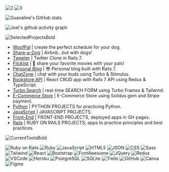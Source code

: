<!-- ![GHBG](https://user-images.githubusercontent.com/100665876/227019642-793dd2e3-3dd8-4cd9-9074-0c35bf6d526e.jpeg) -->
![2](https://user-images.githubusercontent.com/100665876/232917865-abf36995-a16d-483a-9499-56160a870c67.png)
![3](https://user-images.githubusercontent.com/100665876/232918130-5d2e304a-9a5b-429f-9968-b61e40b6f3ef.png)

![Guavaline's GitHub stats](https://github-readme-stats.vercel.app/api?username=guavalines&show_icons=true&theme=blue-green&show_icons=true)

![Joel's github activity graph](https://github-readme-activity-graph.cyclic.app/graph?username=Guavalines&theme=react-dark)




<!-- # Selected Projects: -->
![SelectedProjectsBold](https://user-images.githubusercontent.com/100665876/232926515-84e8bc7f-14dc-4729-a274-38735ab4963a.jpeg)




- [WoofPal](https://github.com/Guavalines/woof_pal) | create the perfect schedule for your dog.
- [Share-a-Dog](https://github.com/Guavalines/share_a-dog) | Airbnb...but with dogs!
- [Tweeter](https://github.com/Guavalines/Tweeter) | Twitter Clone in Rails 7.
- [Flicklist](https://github.com/Guavalines/rails-watch-list) | 🍿 share your favorite movies with your pals!
- [Personal Blog](https://github.com/Guavalines/my_own_blog_app) | 😎 Personal blog built with Rails 7.
- [ChatZone](https://github.com/Guavalines/ChatZone) | chat with your buds using Turbo & Stimulus.
- [Bookstore API](https://github.com/Guavalines/Bookstore) | React CRUD app with Rails 7 API using Redux & TypeScript.
- [Turbo Search](https://github.com/Guavalines/Turbo_Search_Form) | real-time SEARCH FORM using Turbo Frames & Tailwind.
- [E-Commerce Store](https://github.com/Guavalines/E-Commerce_Store) | E-Commerce Store using Solidus gem and Stripe payment.
- [Python](https://github.com/stars/Guavalines/lists/python) | PYTHON PROJECTS for practicing Python.
- [JavaScript](https://github.com/stars/Guavalines/lists/javascript) | JAVASCRIPT PROJECTS.
- [Front-End](https://github.com/stars/Guavalines/lists/front-end) | FRONT-END PROJECTS, deployed apps in GH pages.
- [Rails](https://github.com/stars/Guavalines/lists/rails) | RUBY ON RAILS PROJECTS; apps to practice principles and best practices.

<!-- 
# Current Tools: -->
![CurrentToolsBold](https://user-images.githubusercontent.com/100665876/232926557-bed51ef6-bd9a-4701-ae68-87bdc3231713.jpeg)


![Ruby on Rails](https://img.shields.io/badge/Ruby_on_Rails-CC0000?style=for-the-badge&logo=ruby-on-rails&logoColor=white)
![Ruby](https://img.shields.io/badge/Ruby-CC342D?style=for-the-badge&logo=ruby&logoColor=white)
![JavaScript](https://img.shields.io/badge/JavaScript-323330?style=for-the-badge&logo=javascript&logoColor=F7DF1E)
![HTML5](https://img.shields.io/badge/HTML5-E34F26?style=for-the-badge&logo=html5&logoColor=white)
![JSON](https://img.shields.io/badge/json-5E5C5C?style=for-the-badge&logo=json&logoColor=white)
![CSS](https://img.shields.io/badge/CSS3-1572B6?style=for-the-badge&logo=css3&logoColor=white)
![Sass](https://img.shields.io/badge/Sass-CC6699?style=for-the-badge&logo=sass&logoColor=white)
![Tailwind](https://img.shields.io/badge/Tailwind_CSS-38B2AC?style=for-the-badge&logo=tailwind-css&logoColor=white)
![React](https://img.shields.io/badge/React-20232A?style=for-the-badge&logo=react&logoColor=61DAFB)
![Bootstrap](https://img.shields.io/badge/Bootstrap-563D7C?style=for-the-badge&logo=bootstrap&logoColor=white)
![FontAwesome](https://img.shields.io/badge/Font_Awesome-339AF0?style=for-the-badge&logo=fontawesome&logoColor=white)
![JQuery](https://img.shields.io/badge/jQuery-0769AD?style=for-the-badge&logo=jquery&logoColor=white)
![Redux](https://img.shields.io/badge/Redux-593D88?style=for-the-badge&logo=redux&logoColor=white)
![VSCode](https://img.shields.io/badge/VSCode-0078D4?style=for-the-badge&logo=visual%20studio%20code&logoColor=white)
![Heroku](https://img.shields.io/badge/Heroku-430098?style=for-the-badge&logo=heroku&logoColor=white)
![PostgreSQL](https://img.shields.io/badge/PostgreSQL-316192?style=for-the-badge&logo=postgresql&logoColor=white)
![SQLite](https://img.shields.io/badge/SQLite-07405E?style=for-the-badge&logo=sqlite&logoColor=white)
![Trello](https://img.shields.io/badge/Trello-0052CC?style=for-the-badge&logo=trello&logoColor=white)
![GitHub](https://img.shields.io/badge/GitHub-100000?style=for-the-badge&logo=github&logoColor=white)
![Canva](https://img.shields.io/badge/Canva-%2300C4CC.svg?&style=for-the-badge&logo=Canva&logoColor=white)
![Figma](https://img.shields.io/badge/Figma-F24E1E?style=for-the-badge&logo=figma&logoColor=white)


